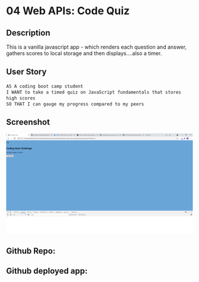 # 04 Web APIs: Code Quiz


## Description

This is a vanilla javascript app - which renders each question and answer, gathers scores to local storage and then displays....also a timer.  

## User Story

```
AS A coding boot camp student
I WANT to take a timed quiz on JavaScript fundamentals that stores high scores
SO THAT I can gauge my progress compared to my peers
```

## Screenshot

![](2021-05-31-13-05-36.png)

## Github Repo:


## Github deployed app:
